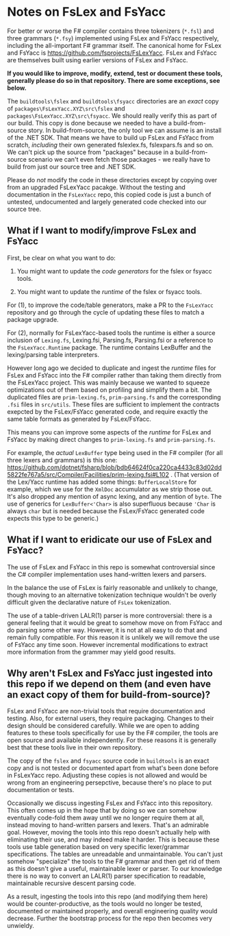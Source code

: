 # Notes on FsLex and FsYacc

For better or worse the F# compiler contains three tokenizers (`*.fsl`) and three
grammars (`*.fsy`) implemented using FsLex and FsYacc respectively, including the all-important F# grammar itself.
The canonical home for FsLex and FsYacc is https://github.com/fsprojects/FsLexYacc.
FsLex and FsYacc are themselves built using earlier versions of FsLex and FsYacc.

**If you would like to improve, modify, extend, test or document these
tools, generally please do so in that repository.  There are some exceptions, see below.**

The `buildtools\fslex` and `buildtools\fsyacc` directories are an _exact_ copy of  `packages\FsLexYacc.XYZ\src\fslex` and `packages\FsLexYacc.XYZ\src\fsyacc`.  We should really verify this as part of our build.
This copy is done because we needed to have a build-from-source story.
In build-from-source, the only tool we can assume is an install of the .NET SDK.
That means we have to build up FsLex and FsYacc from scratch, _including_ their own generated fslexlex.fs, fslexpars.fs and so on.
We can't pick up the source from "packages" because in a build-from-source scenario we can't even fetch those
packages - we really have to build from just our source tree and .NET SDK.

Please do _not_ modify the code in these directories except by copying over from an upgraded FsLexYacc pacakge.
Without the testing and documentation in the `FsLexYacc` repo, this copied code is just a bunch of untested, undocumented and
largely generated code checked into our source tree.

## What if I want to modify/improve FsLex and FsYacc

First, be clear on what you want to do:

1. You might want to update the _code generators_ for the fslex or fsyacc tools.

2. You might want to update the _runtime_ of the fslex or fsyacc tools.

For (1), to improve the code/table generators, make a PR to the `FsLexYacc` repository and go through the cycle of updating these files to match a package upgrade.

For (2), normally for FsLexYacc-based tools the runtime is either a source inclusion of `Lexing.fs`, Lexing.fsi, Parsing.fs, Parsing.fsi or a reference to the `FsLexYacc.Runtime` package.  The runtime contains LexBuffer and the lexing/parsing table interpreters.

However long ago we decided to duplicate and ingest the _runtime_ files for FsLex and FsYacc into the F# compiler rather than taking them directly from the FsLexYacc project.  This was mainly because we wanted to squeeze optimizations out of them based on profiling and simplify them a bit.  The duplicated files are `prim-lexing.fs`, `prim-parsing.fs` and the corresponding `.fsi` files in `src/utils`.  These files are sufficient to implement the contracts exepcted by the FsLex/FsYacc generated code, and require exactly the same table formats as generated by FsLex/FsYacc.

This means you can improve some aspects of the _runtime_ for FsLex and FsYacc by making direct changes to `prim-lexing.fs` and `prim-parsing.fs`.

For example, the _actual_ `LexBuffer` type being used in the F# compiler (for all three lexers and grammars) is this one: https://github.com/dotnet/fsharp/blob/bdb64624f0ca220ca4433c83d02dd5822fe767a5/src/Compiler/Facilities/prim-lexing.fsi#L102 .  (That version of the Lex/Yacc runtime has added some things: `BufferLocalStore` for example, which we use for the `XmlDoc` accumulator as we strip those out. It's also dropped any mention of async lexing, and any mention of `byte`. The use
of generics for `LexBuffer<'Char>` is also superfluous because `'Char` is always `char` but is needed because the FsLex/FsYacc generated code expects this type to be generic.)

## What if I want to eridicate our use of FsLex and FsYacc?

The use of FsLex and FsYacc in this repo is somewhat controversial since the C# compiler implementation uses hand-written lexers and parsers.

In the balance the use of FsLex is fairly reasonable and unlikely to change, though moving to an alternative tokenization technique wouldn't be
overly difficult given the declarative nature of `FsLex` tokenization.

The use of a table-driven LALR(1) parser is more controversial: there is a general feeling that it would be great to
somehow move on from FsYacc and do parsing some other way. However, it is not at all easy to do that and remain
fully compatible.  For this reason it is unlikely we will remove the use of FsYacc any time soon. However incremental
modifications to extract more information from the grammer may yield good results.

## Why aren't FsLex and FsYacc just ingested into this repo if we depend on them (and even have an exact copy of them for build-from-source)?

FsLex and FsYacc are non-trivial tools that require documentation and testing.  Also, for external users, they require packaging. Changes to their design should be
considered carefully. While we are open to adding features to these tools specifically for use by the F# compiler, the tools are open source and available
independently.  For these reasons it is generally best that these tools live in their own repository.

The copy of the `fslex` and `fsyacc` source code in `buildtools` is an exact copy and is not tested or documented
apart from what's been done before in FsLexYacc repo. Adjusting these copies is not allowed and would be wrong from an engineering persepctive,
because there's no place to put documentation or tests.

Occasionally we discuss ingesting FsLex and FsYacc into this repository. This often comes up in the hope that by doing so
we can somehow eventually code-fold them away until we no longer require them at all, instead moving to hand-written parsers
and lexers. That's an admirable goal.  However, moving the tools into this repo doesn't actually help with eliminating their
use, and may indeed make it harder. This is because these tools use table generation
based on very specific lexer/grammar specifications. The tables are unreadable and unmaintainable.  You can't just
somehow "specialize" the tools to the F# grammar and then get rid of them as this doesn't give a useful, maintainable lexer or parser.
To our knowledge there is no way to convert an LALR(1) parser specification to readable, maintainable recursive descent parsing code.

As a result, ingesting the tools into this repo (and modifying them here) would be counter-productive, as the tools would no longer be tested, documented or
maintained properly, and overall engineering quality would decrease.  Further the bootstrap process for the repo then becomes very unwieldy.


